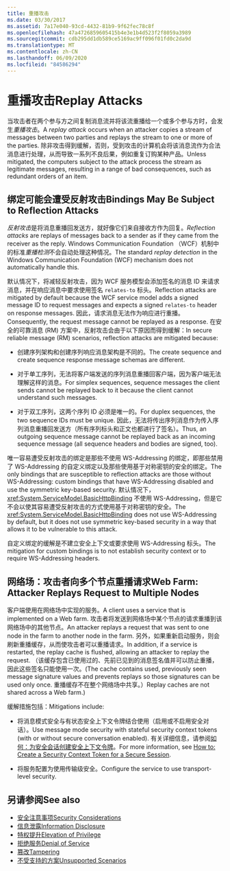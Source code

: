 ```yaml
---
title: 重播攻击
ms.date: 03/30/2017
ms.assetid: 7a17e040-93cd-4432-81b9-9f62fec78c8f
ms.openlocfilehash: 47a4726859605415b4e3e1b4d523f2f8059a3989
ms.sourcegitcommit: cdb295dd1db589ce5169ac9ff096f01fd0c2da9d
ms.translationtype: MT
ms.contentlocale: zh-CN
ms.lasthandoff: 06/09/2020
ms.locfileid: "84586294"
---
```

# <a name="replay-attacks"></a><span data-ttu-id="daaa9-102">重播攻击</span><span class="sxs-lookup"><span data-stu-id="daaa9-102">Replay Attacks</span></span>
<span data-ttu-id="daaa9-103">当攻击者在两个参与方之间复制消息流并将该流重播给一个或多个参与方时，会发生*重播攻击*。</span><span class="sxs-lookup"><span data-stu-id="daaa9-103">A *replay attack* occurs when an attacker copies a stream of messages between two parties and replays the stream to one or more of the parties.</span></span> <span data-ttu-id="daaa9-104">除非攻击得到缓解，否则，受到攻击的计算机会将该消息流作为合法消息进行处理，从而导致一系列不良后果，例如重复订购某种产品。</span><span class="sxs-lookup"><span data-stu-id="daaa9-104">Unless mitigated, the computers subject to the attack process the stream as legitimate messages, resulting in a range of bad consequences, such as redundant orders of an item.</span></span>  
  
## <a name="bindings-may-be-subject-to-reflection-attacks"></a><span data-ttu-id="daaa9-105">绑定可能会遭受反射攻击</span><span class="sxs-lookup"><span data-stu-id="daaa9-105">Bindings May Be Subject to Reflection Attacks</span></span>  
 <span data-ttu-id="daaa9-106">*反射攻击*是将消息重播回发送方，就好像它们来自接收方作为回复。</span><span class="sxs-lookup"><span data-stu-id="daaa9-106">*Reflection attacks* are replays of messages back to a sender as if they came from the receiver as the reply.</span></span> <span data-ttu-id="daaa9-107">Windows Communication Foundation （WCF）机制中的标准*重播检测*不会自动处理这种情况。</span><span class="sxs-lookup"><span data-stu-id="daaa9-107">The standard *replay detection* in the Windows Communication Foundation (WCF) mechanism does not automatically handle this.</span></span>  
  
 <span data-ttu-id="daaa9-108">默认情况下，将减轻反射攻击，因为 WCF 服务模型会添加签名的消息 ID 来请求消息，并在响应消息中要求使用签名 `relates-to` 标头。</span><span class="sxs-lookup"><span data-stu-id="daaa9-108">Reflection attacks are mitigated by default because the WCF service model adds a signed message ID to request messages and expects a signed `relates-to` header on response messages.</span></span> <span data-ttu-id="daaa9-109">因此，请求消息无法作为响应进行重播。</span><span class="sxs-lookup"><span data-stu-id="daaa9-109">Consequently, the request message cannot be replayed as a response.</span></span> <span data-ttu-id="daaa9-110">在安全的可靠消息 (RM) 方案中，反射攻击会由于以下原因而得到缓解：</span><span class="sxs-lookup"><span data-stu-id="daaa9-110">In secure reliable message (RM) scenarios, reflection attacks are mitigated because:</span></span>  
  
- <span data-ttu-id="daaa9-111">创建序列架构和创建序列响应消息架构是不同的。</span><span class="sxs-lookup"><span data-stu-id="daaa9-111">The create sequence and create sequence response message schemas are different.</span></span>  
  
- <span data-ttu-id="daaa9-112">对于单工序列，无法将客户端发送的序列消息重播回客户端，因为客户端无法理解这样的消息。</span><span class="sxs-lookup"><span data-stu-id="daaa9-112">For simplex sequences, sequence messages the client sends cannot be replayed back to it because the client cannot understand such messages.</span></span>  
  
- <span data-ttu-id="daaa9-113">对于双工序列，这两个序列 ID 必须是唯一的。</span><span class="sxs-lookup"><span data-stu-id="daaa9-113">For duplex sequences, the two sequence IDs must be unique.</span></span> <span data-ttu-id="daaa9-114">因此，无法将传出序列消息作为传入序列消息重播回发送方（所有序列标头和正文也都进行了签名）。</span><span class="sxs-lookup"><span data-stu-id="daaa9-114">Thus, an outgoing sequence message cannot be replayed back as an incoming sequence message (all sequence headers and bodies are signed, too).</span></span>  
  
 <span data-ttu-id="daaa9-115">唯一容易遭受反射攻击的绑定是那些不使用 WS-Addressing 的绑定，即那些禁用了 WS-Addressing 的自定义绑定以及那些使用基于对称密钥的安全的绑定。</span><span class="sxs-lookup"><span data-stu-id="daaa9-115">The only bindings that are susceptible to reflection attacks are those without WS-Addressing: custom bindings that have WS-Addressing disabled and use the symmetric key-based security.</span></span> <span data-ttu-id="daaa9-116">默认情况下，<xref:System.ServiceModel.BasicHttpBinding> 不使用 WS-Addressing，但是它不会以使其容易遭受反射攻击的方式使用基于对称密钥的安全。</span><span class="sxs-lookup"><span data-stu-id="daaa9-116">The <xref:System.ServiceModel.BasicHttpBinding> does not use WS-Addressing by default, but it does not use symmetric key-based security in a way that allows it to be vulnerable to this attack.</span></span>  
  
 <span data-ttu-id="daaa9-117">自定义绑定的缓解是不建立安全上下文或要求使用 WS-Addressing 标头。</span><span class="sxs-lookup"><span data-stu-id="daaa9-117">The mitigation for custom bindings is to not establish security context or to require WS-Addressing headers.</span></span>  
  
## <a name="web-farm-attacker-replays-request-to-multiple-nodes"></a><span data-ttu-id="daaa9-118">网络场：攻击者向多个节点重播请求</span><span class="sxs-lookup"><span data-stu-id="daaa9-118">Web Farm: Attacker Replays Request to Multiple Nodes</span></span>  
 <span data-ttu-id="daaa9-119">客户端使用在网络场中实现的服务。</span><span class="sxs-lookup"><span data-stu-id="daaa9-119">A client uses a service that is implemented on a Web farm.</span></span> <span data-ttu-id="daaa9-120">攻击者将发送到网络场中某个节点的请求重播到该网络场中的其他节点。</span><span class="sxs-lookup"><span data-stu-id="daaa9-120">An attacker replays a request that was sent to one node in the farm to another node in the farm.</span></span> <span data-ttu-id="daaa9-121">另外，如果重新启动服务，则会刷新重播缓存，从而使攻击者可以重播请求。</span><span class="sxs-lookup"><span data-stu-id="daaa9-121">In addition, if a service is restarted, the replay cache is flushed, allowing an attacker to replay the request.</span></span> <span data-ttu-id="daaa9-122">（该缓存包含已使用过的、先前已见到的消息签名值并可以防止重播，因此这些签名只能使用一次。</span><span class="sxs-lookup"><span data-stu-id="daaa9-122">(The cache contains used, previously seen message signature values and prevents replays so those signatures can be used only once.</span></span> <span data-ttu-id="daaa9-123">重播缓存不在整个网络场中共享。）</span><span class="sxs-lookup"><span data-stu-id="daaa9-123">Replay caches are not shared across a Web farm.)</span></span>  
  
 <span data-ttu-id="daaa9-124">缓解措施包括：</span><span class="sxs-lookup"><span data-stu-id="daaa9-124">Mitigations include:</span></span>  
  
- <span data-ttu-id="daaa9-125">将消息模式安全与有状态安全上下文令牌结合使用（启用或不启用安全对话）。</span><span class="sxs-lookup"><span data-stu-id="daaa9-125">Use message mode security with stateful security context tokens (with or without secure conversation enabled).</span></span> <span data-ttu-id="daaa9-126">有关详细信息，请参阅[如何：为安全会话创建安全上下文令牌](how-to-create-a-security-context-token-for-a-secure-session.md)。</span><span class="sxs-lookup"><span data-stu-id="daaa9-126">For more information, see [How to: Create a Security Context Token for a Secure Session](how-to-create-a-security-context-token-for-a-secure-session.md).</span></span>  
  
- <span data-ttu-id="daaa9-127">将服务配置为使用传输级安全。</span><span class="sxs-lookup"><span data-stu-id="daaa9-127">Configure the service to use transport-level security.</span></span>  
  
## <a name="see-also"></a><span data-ttu-id="daaa9-128">另请参阅</span><span class="sxs-lookup"><span data-stu-id="daaa9-128">See also</span></span>

- [<span data-ttu-id="daaa9-129">安全注意事项</span><span class="sxs-lookup"><span data-stu-id="daaa9-129">Security Considerations</span></span>](security-considerations-in-wcf.md)
- [<span data-ttu-id="daaa9-130">信息泄露</span><span class="sxs-lookup"><span data-stu-id="daaa9-130">Information Disclosure</span></span>](information-disclosure.md)
- [<span data-ttu-id="daaa9-131">特权提升</span><span class="sxs-lookup"><span data-stu-id="daaa9-131">Elevation of Privilege</span></span>](elevation-of-privilege.md)
- [<span data-ttu-id="daaa9-132">拒绝服务</span><span class="sxs-lookup"><span data-stu-id="daaa9-132">Denial of Service</span></span>](denial-of-service.md)
- [<span data-ttu-id="daaa9-133">篡改</span><span class="sxs-lookup"><span data-stu-id="daaa9-133">Tampering</span></span>](tampering.md)
- [<span data-ttu-id="daaa9-134">不受支持的方案</span><span class="sxs-lookup"><span data-stu-id="daaa9-134">Unsupported Scenarios</span></span>](unsupported-scenarios.md)
